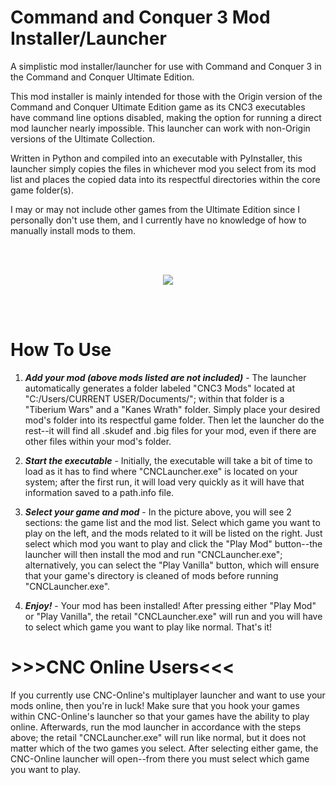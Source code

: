 # Command and Conquer 3 Mod Installer/Launcher
 A simplistic mod installer/launcher for use with Command and Conquer 3 in the Command and Conquer Ultimate Edition.
 
 This mod installer is mainly intended for those with the Origin version of the Command and Conquer Ultimate Edition game as its CNC3 executables have command line options disabled, making the option for running a direct mod launcher nearly impossible. This launcher can work with non-Origin versions of the Ultimate Collection.
 
 Written in Python and compiled into an executable with PyInstaller, this launcher simply copies the files in whichever mod you select from its mod list and places the copied data into its respectful directories within the core game folder(s).
 
 I may or may not include other games from the Ultimate Edition since I personally don't use them, and I currently have no knowledge of how to manually install mods to them.
 
 <br></br>

<p align="center">
  <img src="https://github.com/Medstar117/cnc3-mod-installer/blob/master/launcher.PNG">
</p>
 
 <br></br>
 
 # How To Use
  
 1. ***Add your mod (above mods listed are not included)*** - The launcher automatically generates a folder labeled "CNC3 Mods" located at "C:/Users/CURRENT USER/Documents/"; within that folder is a "Tiberium Wars" and a "Kanes Wrath" folder. Simply place your desired mod's folder into its respectful game folder. Then let the launcher do the rest--it will find all .skudef and .big files for your mod, even if there are other files within your mod's folder.
 
 2. ***Start the executable*** - Initially, the executable will take a bit of time to load as it has to find where "CNCLauncher.exe" is located on your system; after the first run, it will load very quickly as it will have that information saved to a path.info file.
 
 3. ***Select your game and mod*** - In the picture above, you will see 2 sections: the game list and the mod list. Select which game you want to play on the left, and the mods related to it will be listed on the right. Just select which mod you want to play and click the "Play Mod" button--the launcher will then install the mod and run "CNCLauncher.exe"; alternatively, you can select the "Play Vanilla" button, which will ensure that your game's directory is cleaned of mods before running "CNCLauncher.exe".
 
 4. ***Enjoy!*** - Your mod has been installed! After pressing either "Play Mod" or "Play Vanilla", the retail "CNCLauncher.exe" will run and you will have to select which game you want to play like normal. That's it!
 
 # >>>CNC Online Users<<<
  If you currently use CNC-Online's multiplayer launcher and want to use your mods online, then you're in luck! Make sure that you hook your games within CNC-Online's launcher so that your games have the ability to play online. Afterwards, run the mod launcher in accordance with the steps above; the retail "CNCLauncher.exe" will run like normal, but it does not matter which of the two games you select. After selecting either game, the CNC-Online launcher will open--from there you must select which game you want to play.
